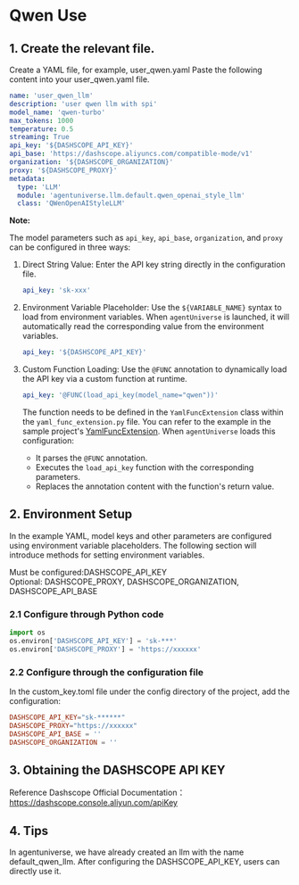 # Qwen Use
## 1. Create the relevant file.
Create a YAML file, for example, user_qwen.yaml
Paste the following content into your user_qwen.yaml file.
```yaml
name: 'user_qwen_llm'
description: 'user qwen llm with spi'
model_name: 'qwen-turbo'
max_tokens: 1000
temperature: 0.5
streaming: True
api_key: '${DASHSCOPE_API_KEY}'
api_base: 'https://dashscope.aliyuncs.com/compatible-mode/v1'
organization: '${DASHSCOPE_ORGANIZATION}'
proxy: '${DASHSCOPE_PROXY}'
metadata:
  type: 'LLM'
  module: 'agentuniverse.llm.default.qwen_openai_style_llm'
  class: 'QWenOpenAIStyleLLM'
```

**Note:**

The model parameters such as `api_key`, `api_base`, `organization`, and `proxy` can be configured in three ways:

1. Direct String Value: Enter the API key string directly in the configuration file.

    ```yaml
    api_key: 'sk-xxx'
    ```

2. Environment Variable Placeholder: Use the `${VARIABLE_NAME}` syntax to load from environment variables. When `agentUniverse` is launched, it will automatically read the corresponding value from the environment variables.

    ```yaml
    api_key: '${DASHSCOPE_API_KEY}'
    ```

3. Custom Function Loading: Use the `@FUNC` annotation to dynamically load the API key via a custom function at runtime.

    ```yaml
    api_key: '@FUNC(load_api_key(model_name="qwen"))'
    ```

    The function needs to be defined in the `YamlFuncExtension` class within the `yaml_func_extension.py` file. You can refer to the example in the sample project's [YamlFuncExtension](../../../../../../examples/sample_standard_app/config/yaml_func_extension.py). When `agentUniverse` loads this configuration:
   - It parses the `@FUNC` annotation.
   - Executes the `load_api_key` function with the corresponding parameters.
   - Replaces the annotation content with the function's return value.
   
## 2. Environment Setup
In the example YAML, model keys and other parameters are configured using environment variable placeholders. The following section will introduce methods for setting environment variables.

Must be configured:DASHSCOPE_API_KEY  
Optional: DASHSCOPE_PROXY, DASHSCOPE_ORGANIZATION, DASHSCOPE_API_BASE
### 2.1 Configure through Python code
```python
import os
os.environ['DASHSCOPE_API_KEY'] = 'sk-***'
os.environ['DASHSCOPE_PROXY'] = 'https://xxxxxx'
```
### 2.2 Configure through the configuration file
In the custom_key.toml file under the config directory of the project, add the configuration:
```toml
DASHSCOPE_API_KEY="sk-******"
DASHSCOPE_PROXY="https://xxxxxx"
DASHSCOPE_API_BASE = ''
DASHSCOPE_ORGANIZATION = ''
```
## 3. Obtaining the DASHSCOPE API KEY 
Reference Dashscope Official Documentation：https://dashscope.console.aliyun.com/apiKey

## 4. Tips
In agentuniverse, we have already created an llm with the name default_qwen_llm. After configuring the DASHSCOPE_API_KEY, users can directly use it.


